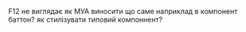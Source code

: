 F12 не виглядає як МУА
виносити що саме наприклад в компонент  баттон? як стилізувати типовий компоннент?